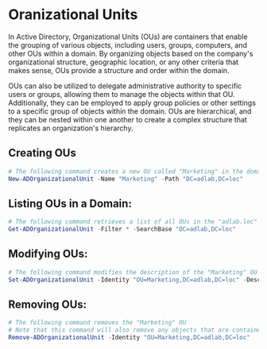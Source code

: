 # Oranizational Units
In Active Directory, Organizational Units (OUs) are containers that enable the grouping of various objects, including users, groups, computers, and other OUs within a domain. By organizing objects based on the company's organizational structure, geographic location, or any other criteria that makes sense, OUs provide a structure and order within the domain.

OUs can also be utilized to delegate administrative authority to specific users or groups, allowing them to manage the objects within that OU. Additionally, they can be employed to apply group policies or other settings to a specific group of objects within the domain. OUs are hierarchical, and they can be nested within one another to create a complex structure that replicates an organization's hierarchy.

## Creating OUs
```powershell
# The following command creates a new OU called "Marketing" in the domain "adlab.loc"
New-ADOrganizationalUnit -Name "Marketing" -Path "DC=adlab,DC=loc"
```

## Listing OUs in a Domain:
```powershell
# The following command retrieves a list of all OUs in the "adlab.loc" domain
Get-ADOrganizationalUnit -Filter * -SearchBase "DC=adlab,DC=loc"
```

## Modifying OUs:
```powershell 
# The following command modifies the description of the "Marketing" OU
Set-ADOrganizationalUnit -Identity "OU=Marketing,DC=adlab,DC=loc" -Description "New Description"
```

## Removing OUs:

```powershell
# The following command removes the "Marketing" OU
# Note that this command will also remove any objects that are contained within the OU
Remove-ADOrganizationalUnit -Identity "OU=Marketing,DC=adlab,DC=loc"
```
